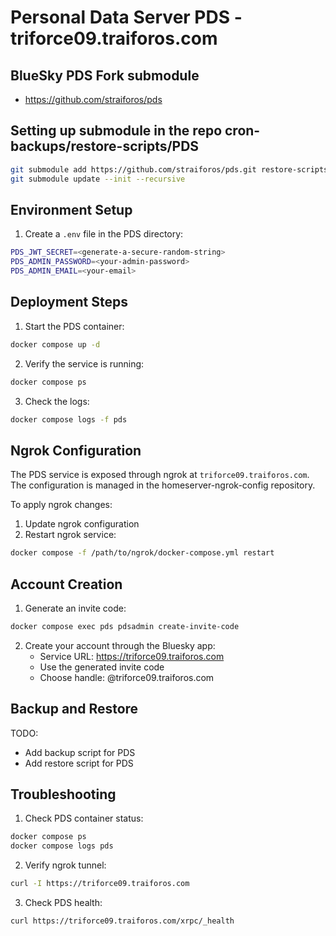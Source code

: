 # Personal Data Server PDS - triforce09.traiforos.com

## BlueSky PDS Fork submodule

- https://github.com/straiforos/pds

## Setting up submodule in the repo cron-backups/restore-scripts/PDS

```bash
git submodule add https://github.com/straiforos/pds.git restore-scripts/PDS
git submodule update --init --recursive
```

## Environment Setup

1. Create a `.env` file in the PDS directory:

```bash
PDS_JWT_SECRET=<generate-a-secure-random-string>
PDS_ADMIN_PASSWORD=<your-admin-password>
PDS_ADMIN_EMAIL=<your-email>
```

## Deployment Steps

1. Start the PDS container:
```bash
docker compose up -d
```

2. Verify the service is running:
```bash
docker compose ps
```

3. Check the logs:
```bash
docker compose logs -f pds
```

## Ngrok Configuration

The PDS service is exposed through ngrok at `triforce09.traiforos.com`. The configuration is managed in the homeserver-ngrok-config repository.

To apply ngrok changes:
1. Update ngrok configuration
2. Restart ngrok service:
```bash
docker compose -f /path/to/ngrok/docker-compose.yml restart
```

## Account Creation

1. Generate an invite code:
```bash
docker compose exec pds pdsadmin create-invite-code
```

2. Create your account through the Bluesky app:
   - Service URL: https://triforce09.traiforos.com
   - Use the generated invite code
   - Choose handle: @triforce09.traiforos.com

## Backup and Restore

TODO:
- Add backup script for PDS
- Add restore script for PDS

## Troubleshooting

1. Check PDS container status:
```bash
docker compose ps
docker compose logs pds
```

2. Verify ngrok tunnel:
```bash
curl -I https://triforce09.traiforos.com
```

3. Check PDS health:
```bash
curl https://triforce09.traiforos.com/xrpc/_health
```